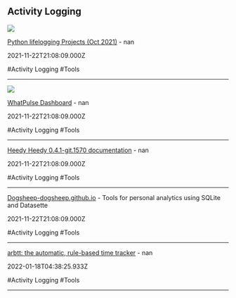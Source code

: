 ## Activity Logging



![](https://www.libhunt.com/assets/logo/logo-og-ed809256db5b35139bc05c225c0616a376d0c37b00af28e0e797f1cacccdfa48.png)

[Python lifelogging Projects (Oct 2021)](https://www.libhunt.com/l/python/topic/lifelogging) - nan

2021-11-22T21:08:09.000Z

#Activity Logging #Tools

---



![](https://whatpulse.org/images/whatpulse-main-featured-image.jpg)

[WhatPulse Dashboard](https://whatpulse.org) - nan

2021-11-22T21:08:09.000Z

#Activity Logging #Tools

---



[Heedy Heedy 0.4.1-git.1570 documentation](https://heedy.org) - nan

2021-11-22T21:08:09.000Z

#Activity Logging #Tools

---



[Dogsheep-dogsheep.github.io](https://dogsheep.github.io) - Tools for personal analytics using SQLite and Datasette

2021-11-22T21:08:09.000Z

#Activity Logging #Tools

---



[arbtt: the automatic, rule-based time tracker](http://arbtt.nomeata.de) - nan

2022-01-18T04:38:25.933Z

#Activity Logging #Tools

---


